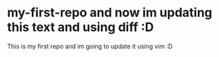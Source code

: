 # my-first-repo and now im updating this text and using diff :D
This is my first repo and im going to update it using vim :D
